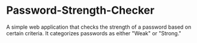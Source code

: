 # Password-Strength-Checker
A simple web application that checks the strength of a password based on certain criteria. It categorizes passwords as either "Weak" or "Strong."
